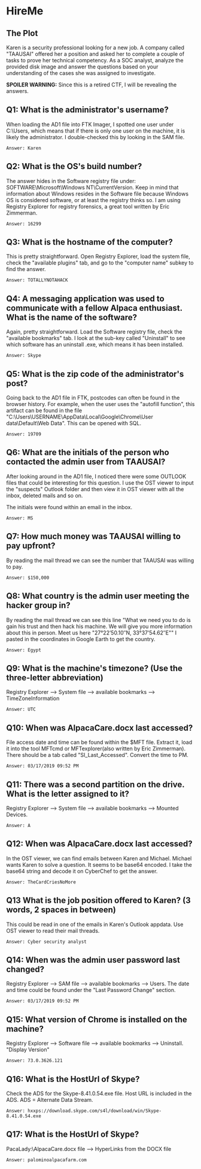 # HireMe

##  The Plot

Karen is a security professional looking for a new job. A company called "TAAUSAI" offered her a position and asked her to complete a couple of tasks to prove her technical competency. As a SOC analyst, analyze the provided disk image and answer the questions based on your understanding of the cases she was assigned to investigate.

**SPOILER WARNING:** Since this is a retired CTF, I will be revealing the answers.

## Q1: What is the administrator's username?

When loading the AD1 file into FTK Imager, I spotted one user under C:\Users, which means that if there is only one user on the machine, it is likely the administrator. I double-checked this by looking in the SAM file.
````
Answer: Karen
````

## Q2: What is the OS's build number?

The answer hides in the Software registry file under: SOFTWARE\Microsoft\Windows NT\CurrentVersion. Keep in mind that information about Windows resides in the Software file because Windows OS is considered software, or at least the registry thinks so. I am using Registry Explorer for registry forensics, a great tool written by Eric Zimmerman.
````
Answer: 16299
````
## Q3: What is the hostname of the computer?

This is pretty straightforward. Open Registry Explorer, load the system file, check the "available plugins" tab, and go to the "computer name" subkey to find the answer.
````
Answer: TOTALLYNOTAHACK
````
## Q4: A messaging application was used to communicate with a fellow Alpaca enthusiast. What is the name of the software?

Again, pretty straightforward. Load the Software registry file, check the "available bookmarks" tab. I look at the sub-key called "Uninstall" to see which software has an uninstall .exe, which means it has been installed.
````
Answer: Skype
````
## Q5: What is the zip code of the administrator's post?

Going back to the AD1 file in FTK, postcodes can often be found in the browser history. For example, when the user uses the "autofill function", this artifact can be found in the file "C:\Users\USERNAME\AppData\Local\Google\Chrome\User data\Default\Web Data". This can be opened with SQL.
````
Answer: 19709
````
## Q6: What are the initials of the person who contacted the admin user from TAAUSAI?

After looking around in the AD1 file, I noticed there were some OUTLOOK files that could be interesting for this question. I use the OST viewer to input the "suspects" Outlook folder and then view it in OST viewer with all the inbox, deleted mails and so on.

The initials were found within an email in the inbox.
````
Answer: MS
````
## Q7: How much money was TAAUSAI willing to pay upfront?

By reading the mail thread we can see the number that TAAUSAI was willing to pay.
````
Answer: $150,000
````
## Q8: What country is the admin user meeting the hacker group in?

By reading the mail thread we can see this line "What we need you to do is gain his trust and then hack his machine. We will give you more information about this in person. Meet us here "27°22’50.10″N, 33°37’54.62″E"" I pasted in the coordinates in Google Earth to get the country.
````
Answer: Egypt
````
## Q9: What is the machine's timezone? (Use the three-letter abbreviation)

Registry Explorer --> System file --> available bookmarks --> TimeZoneInformation
````
Answer: UTC
````
## Q10: When was AlpacaCare.docx last accessed?

File access date and time can be found within the $MFT file. Extract it, load it into the tool MFTcmd or MFTexplorer(also written by Eric Zimmerman). There should be a tab called "SI_Last_Accessed". Convert the time to PM.
````
Answer: 03/17/2019 09:52 PM
````
## Q11: There was a second partition on the drive. What is the letter assigned to it?

Registry Explorer --> System file --> available bookmarks --> Mounted Devices.
````
Answer: A
````
## Q12: When was AlpacaCare.docx last accessed?

In the OST viewer, we can find emails between Karen and Michael. Michael wants Karen to solve a question. It seems to be base64 encoded. I take the base64 string and decode it on CyberChef to get the answer.
````
Answer: TheCardCriesNoMore
````
## Q13 What is the job position offered to Karen? (3 words, 2 spaces in between)

This could be read in one of the emails in Karen's Outlook appdata. Use OST viewer to read their mail threads.
````
Answer: Cyber security analyst
````
## Q14: When was the admin user password last changed?

Registry Explorer --> SAM file --> available bookmarks --> Users. The date and time could be found under the "Last Password Change" section.
````
Answer: 03/17/2019 09:52 PM
````
## Q15: What version of Chrome is installed on the machine?

Registry Explorer --> Software file --> available bookmarks --> Uninstall. "Display Version"
````
Answer: 73.0.3626.121
````
## Q16: What is the HostUrl of Skype?

Check the ADS for the Skype-8.41.0.54.exe file. Host URL is included in the ADS. ADS = Alternate Data Stream.
````
Answer: hxxps://download.skype.com/s4l/download/win/Skype-8.41.0.54.exe
````
## Q17: What is the HostUrl of Skype?

PacaLady:\AlpacaCare.docx file --> HyperLinks from the DOCX file
````
Answer: palominoalpacafarm.com
````